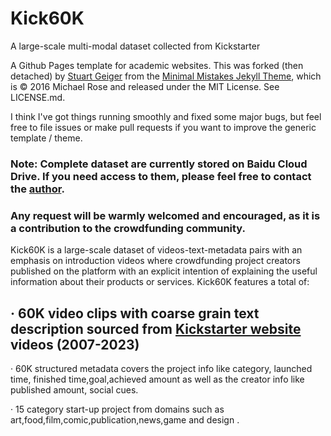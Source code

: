# Kick60K
A large-scale multi-modal dataset collected from Kickstarter

A Github Pages template for academic websites. This was forked (then detached) by [Stuart Geiger](https://github.com/staeiou) from the [Minimal Mistakes Jekyll Theme](https://mmistakes.github.io/minimal-mistakes/), which is © 2016 Michael Rose and released under the MIT License. See LICENSE.md.

I think I've got things running smoothly and fixed some major bugs, but feel free to file issues or make pull requests if you want to improve the generic template / theme.

### Note: Complete dataset are currently stored on Baidu Cloud Drive. If you need access to them, please feel free to contact the [author](mailto:zjzhang2023@hkbu.edu.hk.com). 
### Any request will be warmly welcomed and encouraged, as it is a contribution to the crowdfunding community.

Kick60K is a large-scale dataset of videos-text-metadata pairs with an emphasis on introduction videos where crowdfunding project creators published on the platform with an explicit intention of explaining the useful information about their products or services.
Kick60K features a total of:

## · **60K video clips with coarse grain text description sourced from [Kickstarter website](https://www.kickstarter.com/discover/advanced?ref=discovery_overlay) videos (2007-2023)**
· 60K structured metadata covers the project info like category, launched time, finished time,goal,achieved amount as well as the creator info like published amount, social cues.

· 15 category start-up project from domains such as art,food,film,comic,publication,news,game and design .


